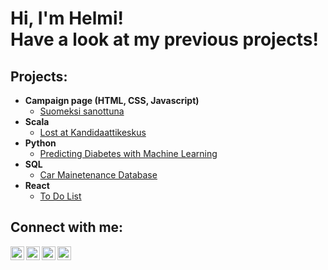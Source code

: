 <h1>Hi, I'm Helmi! <br/> Have a look at my previous projects!</h1>

<h2>Projects:</h2>

- <b>Campaign page (HTML, CSS, Javascript)</b>
  - [Suomeksi sanottuna](https://github.com/helmitee/SuomeksiSanottuna)
- <b>Scala</b>
  - [Lost at Kandidaattikeskus](https://github.com/helmitee/LostAtKandidaattikeskus)
- <b>Python</b>
  - [Predicting Diabetes with Machine Learning](https://github.com/helmitee/PredictingDiabetes)
- <b>SQL</b>
  - [Car Mainetenance Database](https://github.com/helmitee/Tietokannat)
- <b>React</b>
  - [To Do List](https://github.com/helmitee/TODOList)




<h2>Connect with me:</h2>

[<img align="left" alt="JoshMadakor | YouTube" width="22px" src="https://cdn.jsdelivr.net/npm/simple-icons@v3/icons/youtube.svg" />][youtube]
[<img align="left" alt="JoshMadakor | Twitter" width="22px" src="https://cdn.jsdelivr.net/npm/simple-icons@v3/icons/twitter.svg" />][twitter]
[<img align="left" alt="JoshMadakor | LinkedIn" width="22px" src="https://cdn.jsdelivr.net/npm/simple-icons@v3/icons/linkedin.svg" />][linkedin]
[<img align="left" alt="JoshMadakor | Instagram" width="22px" src="https://cdn.jsdelivr.net/npm/simple-icons@v3/icons/instagram.svg" />][instagram]

[twitter]: https://twitter.com/
[youtube]: https://www.youtube.com/
[instagram]: https://www.instagram.com/
[linkedin]: https://linkedin.com/

<!--
**joshmadakor1/joshmadakor1** is a ✨ _special_ ✨ repository because its `README.md` (this file) appears on your GitHub profile.

Here are some ideas to get you started:

- 🔭 I’m currently working on ...
- 🌱 I’m currently learning ...
- 👯 I’m looking to collaborate on ...
- 🤔 I’m looking for help with ...
- 💬 Ask me about ...
- 📫 How to reach me: ...
- 😄 Pronouns: ...
- ⚡ Fun fact: ...
-->
